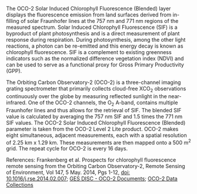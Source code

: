 The OCO-2 Solar Induced Chlorophyll Fluorescence (Blended) layer displays the fluorescence emission from land surfaces derived from in-filling of solar Fraunhofer lines at the 757 nm and 771 nm regions of the measured spectrum. Solar Induced Chlorophyll Fluorescence (SIF) is a byproduct of plant photosynthesis and is a direct measurement of plant response during respiration. During photosynthesis, among the other light reactions, a photon can be re-emitted and this energy decay is known as chlorophyll fluorescence.  SIF is a complement to existing greenness indicators such as the normalized difference vegetation index (NDVI) and can be used to serve as a functional proxy for Gross Primary Productivity (GPP).

The Orbiting Carbon Observatory-2 (OCO-2) is a three-channel imaging grating spectrometer that primarily collects cloud-free XCO<sub>2</sub> observations continuously over the globe by measuring reflected sunlight in the near-infrared. One of the OCO-2 channels, the O<sub>2</sub> A-band, contains multiple Fraunhofer lines and thus allows for the retrieval of SIF. The blended SIF value is calculated by averaging the 757 nm SIF and 1.5 times the 771 nm SIF values. The OCO-2 Solar Induced Chlorophyll Fluorescence (Blended) parameter is taken from the OCO-2 Level 2 Lite product. OCO-2 makes eight simultaneous, adjacent measurements, each with a spatial resolution of 2.25 km x 1.29 km. These measurements are then mapped onto a 500 m<sup>2</sup> grid. The repeat cycle for OCO-2 is every 16 days.

References: Frankenberg et al. Prospects for chlorophyll fluorescence remote sensing from the Orbiting Carbon Observatory-2, Remote Sensing of Environment, Vol 147, 5 May. 2014, Pgs 1-12, [doi: 10.1016/j.rse.2014.02.007](https://doi.org/10.1016/j.rse.2014.02.007); [GES DISC - OCO-2 Documents](https://disc.gsfc.nasa.gov/information/documents?title=OCO-2%20Documents); [OCO-2 Data Collections](https://disc.gsfc.nasa.gov/datasets?project=OCO)
